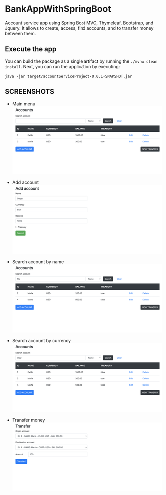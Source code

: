 # BankAppWithSpringBoot

Account service app using Spring Boot MVC, Thymeleaf, Bootstrap, and Jquery. It allows to create, access, find accounts, and to transfer money between
them.


## Execute the app 

You can build the package as a single artifact by running the `./mvnw clean install`. Next, you can run the application by executing:
```
java -jar target/accountServiceProject-0.0.1-SNAPSHOT.jar
```
## SCREENSHOTS

* Main menu
![image1]( https://github.com/JoseManuelMoyaVargas/BankAppWithSpringBoot/blob/master/screenshots/1.png)

* Add account
![image2]( https://github.com/JoseManuelMoyaVargas/BankAppWithSpringBoot/blob/master/screenshots/2.png)

* Search account by name
![image3]( https://github.com/JoseManuelMoyaVargas/BankAppWithSpringBoot/blob/master/screenshots/3.png)

* Search account by currency
![image4]( https://github.com/JoseManuelMoyaVargas/BankAppWithSpringBoot/blob/master/screenshots/4.png)

* Transfer money
![image5]( https://github.com/JoseManuelMoyaVargas/BankAppWithSpringBoot/blob/master/screenshots/5.png)
